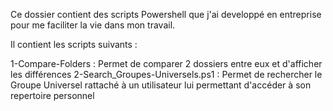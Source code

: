 Ce dossier contient des scripts Powershell que j'ai developpé en entreprise pour me faciliter la vie dans mon travail.

Il contient les scripts suivants :

1-Compare-Folders : Permet de comparer 2 dossiers entre eux et d'afficher les différences
2-Search_Groupes-Universels.ps1 : Permet de rechercher le Groupe Universel rattaché à un utilisateur lui permettant d'accéder à son repertoire personnel

